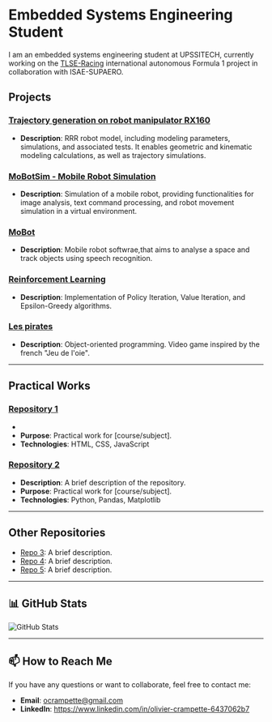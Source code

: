 # Embedded Systems Engineering Student
I am an embedded systems engineering student at UPSSITECH, currently working on the [TLSE-Racing](https://tlseracing.fr/) international autonomous Formula 1 project in collaboration with ISAE-SUPAERO.

##  Projects

### [Trajectory generation on robot manipulator RX160](https://github.com/OlivierCrt/Trajectory_Generation_Robot_Manipulator_RX160)
- **Description**: RRR robot model, including modeling parameters, simulations, and associated tests. It enables geometric and kinematic modeling calculations, as well as trajectory simulations.
### [MoBotSim - Mobile Robot Simulation](https://github.com/your-username/project2)
- **Description**: Simulation of a mobile robot, providing functionalities for image analysis, text command processing, and robot movement simulation in a virtual environment.
### [MoBot](https://github.com/OlivierCrt/Mobot)
- **Description**: Mobile robot softwrae,that aims to analyse a space and track objects using speech recognition.
### [Reinforcement Learning](https://github.com/OlivierCrt/Reinforcement_Learning)
- **Description**: Implementation of Policy Iteration, Value Iteration, and Epsilon-Greedy algorithms.
### [Les pirates]([https://github.com/your-username/project2](https://github.com/OlivierCrt/les_pirates))
- **Description**: Object-oriented programming. Video game inspired by the french "Jeu de l'oie".
  



---

##  Practical Works

### [Repository 1](https://github.com/OlivierCrt/MobotSim)
- 
- **Purpose**: Practical work for [course/subject].
- **Technologies**: HTML, CSS, JavaScript

### [Repository 2](https://github.com/your-username/repo2)
- **Description**: A brief description of the repository.
- **Purpose**: Practical work for [course/subject].
- **Technologies**: Python, Pandas, Matplotlib

---

##  Other Repositories

- [Repo 3](https://github.com/your-username/repo3): A brief description.
- [Repo 4](https://github.com/your-username/repo4): A brief description.
- [Repo 5](https://github.com/your-username/repo5): A brief description.

---

## 📊 GitHub Stats

![GitHub Stats](https://github-readme-stats.vercel.app/api?username=OlivierCrt&show_icons=true&theme=dark)

---

## 📫 How to Reach Me
If you have any questions or want to collaborate, feel free to contact me:
- **Email**: ocrampette@gmail.com
- **LinkedIn**: https://www.linkedin.com/in/olivier-crampette-6437062b7
